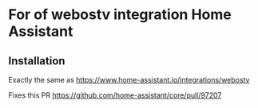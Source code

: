 # For of webostv integration Home Assistant

## Installation

Exactly the same as https://www.home-assistant.io/integrations/webostv

Fixes this PR https://github.com/home-assistant/core/pull/97207